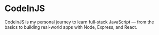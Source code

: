 # CodeInJS
CodeInJS is my personal journey to learn full-stack JavaScript — from the basics to building real-world apps with Node, Express, and React.
